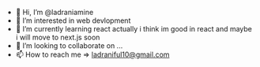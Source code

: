 - 👋 Hi, I’m @ladraniamine
- 👀 I’m interested in web devlopment 
- 🌱 I’m currently learning react actually i think im good in react and maybe i will move to next.js soon
- 💞️ I’m looking to collaborate on ...
- 📫 How to reach me => ladraniful10@gmail.com

<!---
ladraniamine/ladraniamine is a ✨ special ✨ repository because its `README.md` (this file) appears on your GitHub profile.
You can click the Preview link to take a look at your changes.
--->
